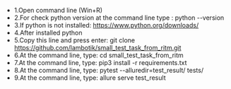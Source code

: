 - 1.Open command line (Win+R)
- 2.For check python version at the command line type : python --version
- 3.If python is not installed: https://www.python.org/downloads/
- 4.After installed python
- 5.Copy this line and press enter: git clone https://github.com/lambotik/small_test_task_from_ritm.git
- 6.At the command line, type: cd small_test_task_from_ritm
- 7.At the command line, type: pip3 install -r requirements.txt
- 8.At the command line, type: pytest --alluredir=test_result/ tests/
- 9.At the command line, type: allure serve test_result
